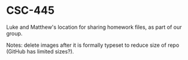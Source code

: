 # CSC-445
Luke and Matthew's location for sharing homework files, as part of our group.

Notes: delete images after it is formally typeset to reduce size of repo (GitHub has limited sizes?).
